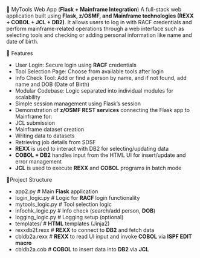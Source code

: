 🚀 MyTools Web App (**Flask + Mainframe Integration**)
A full-stack web application built using **Flask, z/OSMF, and Mainframe technologies (REXX + COBOL + JCL + DB2)**. It allows users to log in with RACF credentials and perform mainframe-related operations through a web interface such as selecting tools and checking or adding personal information like name and date of birth.

🚀 Features
- User Login: Secure login using **RACF** credentials
- Tool Selection Page: Choose from available tools after login
- Info Check Tool: Add or find a person by name, and if not found, add name and DOB (Date of Birth)
- Modular Codebase: Logic separated into individual modules for scalability
- Simple session management using Flask’s session
- Demonstration of **z/OSMF REST services** connecting the Flask app to Mainframe for:
- JCL submission
- Mainframe dataset creation
- Writing data to datasets
- Retrieving job details from SDSF
- **REXX** is used to interact with DB2 for selecting/updating data
- **COBOL + DB2** handles input from the HTML UI for insert/update and error management
- **JCL** is used to execute **REXX** and **COBOL** programs in batch mode

🚀Project Structure
- app2.py              # Main **Flask** application
- login_logic.py       # Logic for **RACF** login functionality
- mytools_logic.py     # Tool selection logic
- infochk_logic.py     # Info check (search/add person, **DOB**)
- logging_logic.py     # Logging setup (optional)
- templates/           # **HTML** templates (Jinja2)
- rexxdb2f.rexx        # **REXX** to connect to **DB2** and fetch data
- cbldb2a.rexx         # **REXX** to read UI input and invoke **COBOL** via **ISPF EDIT macro**
- cbldb2a.cob          # **COBOL** to insert data into **DB2** via **JCL**
